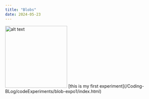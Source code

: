 ```yaml
---
title: "Blobs"
date: 2024-05-23
---
```


<img src= "/Coding-Blog/images/blobexpo1.png" alt="alt text" width="200">
[this is my first experiment](/Coding-BLog/codeExperiments/blob-expo1/index.html)

